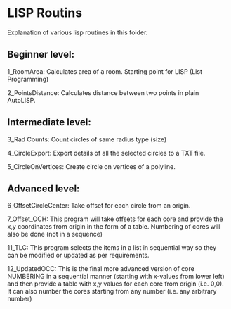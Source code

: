 # LISP Routins

Explanation of various lisp routines in this folder.

Beginner level:
---------------
1_RoomArea: Calculates area of a room. Starting point for LISP (List Programming)

2_PointsDistance: Calculates distance between two points in plain AutoLISP.


Intermediate level:
---------------
3_Rad Counts: Count circles of same radius type (size)

4_CircleExport: Export details of all the selected circles to a TXT file. 

5_CircleOnVertices: Create circle on vertices of a polyline.

Advanced level:
---------------

6_OffsetCircleCenter: Take offset for each circle from an origin. 

7_Offset_OCH:   This program will take offsets for each core and provide the x,y coordinates from origin in the form of a table. Numbering of cores will also be done (not in a sequence)

11_TLC: This program selects the items in a list in sequential way so they can be modified or updated as per requirements. 

12_UpdatedOCC: This is the final more advanced version of core NUMBERING in a sequential manner (starting with x-values from lower left) and then provide a table with x,y values for each core from origin (i.e. 0,0). It can also number the cores starting from any number (i.e. any arbitrary number)